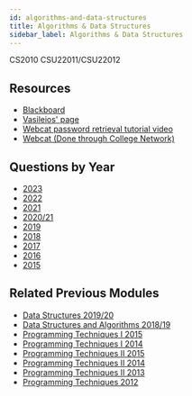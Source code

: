 ```yaml
---
id: algorithms-and-data-structures
title: Algorithms & Data Structures
sidebar_label: Algorithms & Data Structures
---
```

CS2010
CSU22011/CSU22012

## Resources

-   [Blackboard](https://tcd.blackboard.com/webapps/blackboard/execute/announcement?method=search&context=course_entry&course_id=_38688_1&handle=announcements_entry&mode=view)
-   [Vasileios' page](https://www.scss.tcd.ie/Vasileios.Koutavas/teaching/cs2010/mt1718/)
-   [Webcat password retrieval tutorial video](https://drive.google.com/file/d/1JxkDihAt1uFynAD2AV8p91Xdvbsh4-Rg/view)
-   [Webcat (Done through College Network)](http://webcat.scss.tcd.ie/cs2012/WebObjects/Web-CAT.woa)

## Questions by Year

-   [2023](https://www.tcd.ie/academicregistry/exams/assets/local/Past%20Papers%202023-2024/Semester%201/CSU%20CS7%20STU%20STP/CSU22011-1.pdf)
-   [2022](https://learn-eu-central-1-prod-fleet01-xythos.content.blackboardcdn.com/62b985ffa0afc/7330091?X-Blackboard-S3-Bucket=learn-eu-central-1-prod-fleet01-xythos&X-Blackboard-Expiration=1733497200000&X-Blackboard-Signature=S8ZSQvseHHS6hP%2F4rKjxS48a8FCSfL%2FN5LctWIWDxt4%3D&X-Blackboard-Client-Id=300200&X-Blackboard-S3-Region=eu-central-1&response-cache-control=private%2C%20max-age%3D21600&response-content-disposition=inline%3B%20filename%2A%3DUTF-8%27%27CS2011-1-annual-exam-2022-23.pdf&response-content-type=application%2Fpdf&X-Amz-Security-Token=IQoJb3JpZ2luX2VjEHAaDGV1LWNlbnRyYWwtMSJHMEUCIQDZ%2FoeBUuJytZhIeDraeli29RwbxofT7ow9e%2BkPQXVAVwIgGPT1Q%2FC8XqYiL1GveNgsDWPfyStO5zVojLSavc%2BMDPQqvgUIKRAEGgw2MzU1Njc5MjQxODMiDJUlhHQq9OhXE8IM%2FyqbBdUFqin5YvFEScBD22DmIuWNvr8Y%2FS4sWXUPrEHAenG9cSS7HJR3sEgryQjgLBI8NjhdbPwPR1MldCcdlelPsmgNgahEXYTP8x9A9SQPTxigEKvZapHs1sN690l0hEJ0g4qUdijLJgcKeKka4x3IS08WdW%2BLnLgjxX2x4qyicEpksUHMVyMdzGpyX2XuAvE02fcPjVfm%2BogYXy3pQ2qWdPS6cG7dUPwFkkt9qTM03BD5VLyijSPEDhmDQNh7d3mY5ytKW9fMG9AMffD4iQesAGJnkTAaa1pM9EzIG%2FwGB43ciYIfkBmB5shSRNbMvQt2V2A%2Bco%2FQIWEtusZoJo9KbBOXfyQgei%2BBaK%2F32xRrWF7%2BdtyXVzCryoXRABjjFZH4L0UG7b5rezsxlTM7UA0rdY9bOJW1LIWOkQr12rk2cgJEujyEack%2BCDgbTXpe4OJYnF9qzjZKlpIHIGTiJN%2BROD%2FB8%2Fsd1Fx16ETGXrUyGwaJ%2BQeJPZrQjQTeZOMKVWyL8q6366DeGz1%2BgeHIdK1nxR0iaKukHplwDkWYsKT1oCdsBDAuX0KnnnUMnFgxQu%2BfKGCCu%2BtLkIwj67dZ99AT0E47rBC%2FC8XPckBg4nm00euzoAsA0FfjzdtUUesKZn7WKbeIZ8ZTlmiBoyIpoJX%2FiALZDGkaO8oGmx6oIcZdJEUxkh3%2FHg8Do6fI%2BKKtXTBP%2F2u8BV5GA%2FE413Ugl%2F22Cf0uG997XKqtQz%2Bb8pNLigPOVdJMahZ2qziAxSzV80%2Fgf53AqD7Y%2BCKpJr6AJmNUB%2FSfNg5dflYH3bvkodAA1xb1OJlL1dyXJ1PTPNyicSctcYfqTQmCiKrD8kd9nY1ALOJay4EZXYgr26Z9r7iPgDR6puv4jg1OtqxlDn0woOjKugY6sQGzulMOU%2FDzA%2FnMJ9LCI%2Bh3izz5eFcYmX2EK%2F7J5f9PBfO%2B0t44CTJhs3w32Iv1Qy9%2FFKD3LUPW4fBYpok1%2B6UpvwPpTj1VeZhJZiWezJvSJnJzmmsmWcA%2FARqhBgZwIKBOSYmVSDSxTJHSf8jDk7sS8StSMF%2BCnN1O%2FTDZiKnqunSpn57O52hAkiRZ3sUvq39kXVEk38Q%2BS%2FqcFeWNCfw%2BwdDKSCbvU%2F9%2B7QxLERGZFYs%3D&X-Amz-Algorithm=AWS4-HMAC-SHA256&X-Amz-Date=20241206T090000Z&X-Amz-SignedHeaders=host&X-Amz-Expires=21600&X-Amz-Credential=ASIAZH6WM4PL2VH4RDBQ%2F20241206%2Feu-central-1%2Fs3%2Faws4_request&X-Amz-Signature=8a2e6db3ca3ab60da57bebe302db883fe6a941ed857e1da3add3ea960c61d57c)
-   [2021](https://www.tcd.ie/academicregistry/exams/assets/local/past-papers%20202122/SEM%201%20DREAMWEAVER%20UPLOADER%20PDF/CSU/CSU22011%20Final%202122.pdf)
-   [2020/21](https://www.tcd.ie/academicregistry/exams/assets/local/past-papers%20202021/CSU/CSU22011-1.pdf)
-   [2019](https://www.tcd.ie/academicregistry/exams/assets/local/past-papers2019/Semester%202%20Papers/CS/CS2010-2.PDF)
-   [2018](https://www.tcd.ie/academicregistry/exams/assets/local/past-papers2018/CS/CS2010-1.PDF)
-   [2017](https://www.tcd.ie/academicregistry/exams/assets/local/past-papers2017/CS/CS2010-1.PDF)
-   [2016](https://www.tcd.ie/academicregistry/exams/assets/local/past-papers2016/CS/CS2010-1.PDF)
-   [2015](https://www.tcd.ie/academicregistry/exams/assets/local/past-papers2015/CS/CS2010-1.PDF)

## Related Previous Modules

-   [Data Structures 2019/20](https://www.tcd.ie/academicregistry/exams/assets/local/past%20papers201920/CSU/CSU33D05-1.PDF)
-   [Data Structures and Algorithms 2018/19](https://www.tcd.ie/academicregistry/exams/assets/local/past-papers2019/Semester%201%20Papers/CS/CS3D5A-1.PDF)
-   [Programming Techniques I 2015](https://www.tcd.ie/academicregistry/exams/assets/local/past-papers2015/CS/CS2011-2.PDF)
-   [Programming Techniques I 2014](https://www.tcd.ie/academicregistry/exams/assets/local/past-papers2014/CS/CS20112.pdf)
-   [Programming Techniques II 2015](https://www.tcd.ie/academicregistry/exams/assets/local/past-papers2015/CS/CS2012-1.PDF)
-   [Programming Techniques II 2014](https://www.tcd.ie/academicregistry/exams/assets/local/past-papers2014/CS/CS20121.pdf)
-   [Programming Techniques II 2013](https://www.tcd.ie/academicregistry/exams/assets/local/past-papers2013/CS/CS20121.pdf)
-   [Programming Techniques 2012](https://www.tcd.ie/Local/Exam_Papers/2012/XC/XCS20111.pdf)
